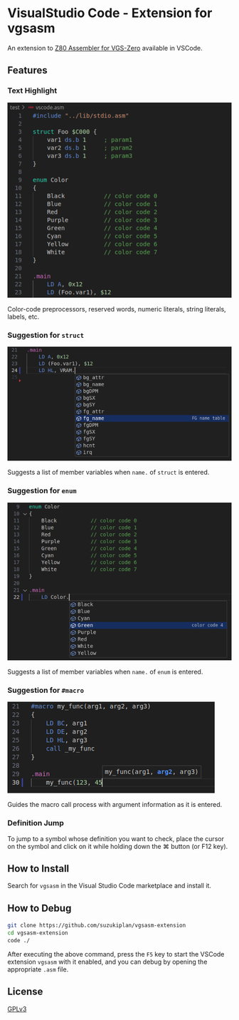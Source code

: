 # VisualStudio Code - Extension for vgsasm

An extension to [Z80 Assembler for VGS-Zero](https://github.com/suzukiplan/vgsasm) available in VSCode.

## Features

### Text Highlight

![preview_highlight](./preview_highlight.png)

Color-code preprocessors, reserved words, numeric literals, string literals, labels, etc.

### Suggestion for `struct`

![preview_struct](./preview_struct.png)

Suggests a list of member variables when `name.` of `struct` is entered.

### Suggestion for `enum`

![preview_enum](./preview_enum.png)

Suggests a list of member variables when `name.` of `enum` is entered.

### Suggestion for `#macro`

![preview_macro](./preview_macro.png)

Guides the macro call process with argument information as it is entered.

### Definition Jump

To jump to a symbol whose definition you want to check, place the cursor on the symbol and click on it while holding down the ⌘ button (or F12 key).

## How to Install

Search for `vgsasm` in the Visual Studio Code marketplace and install it.

## How to Debug

```bash
git clone https://github.com/suzukiplan/vgsasm-extension
cd vgsasm-extension
code ./
```

After executing the above command, press the `F5` key to start the VSCode extension `vgsasm` with it enabled, and you can debug by opening the appropriate `.asm` file.

## License

[GPLv3](./LICENSE.txt)
